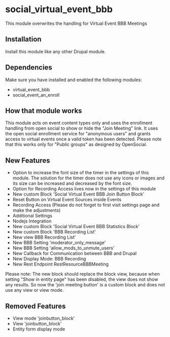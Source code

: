 # social_virtual_event_bbb
This module overwrites the handling for Virtual Event BBB Meetings
## Installation
Install this module like any other Drupal module.
## Dependencies
Make sure you have installed and enabled the following modules:
- virtual_event_bbb
- social_event_an_enroll
## How that module works
This module acts on event content types only and uses the enrollment handling from open social to show or hide the "Join Meeting" link. It uses the open social enrollment service for "anonymous users" and grants access to virtual events once a valid token has been detected. Please note that this works only for "Public groups" as designed by OpenSocial.
## New Features
- Option to increase the font size of the timer in the settings of this module. The solution for the timer does not use any icons or images and its size can be increased and decreased by the font size.
- Option for Recording Access lives now in the settings of this module
- New custom Block 'Social Virtual Event BBB Join Button Block'
- Reset Button on Virtual Event Sources inside Events
- Recording Access (Please do not forget to first visit settings page and make the adjustments)
- Additional Settings
- Nodejs Integration
- New custom Block 'Social Virtual Event BBB Statistics Block'
- New custom Block 'BBB Recording List'
- New view BBB Recording List'
- New BBB Setting 'moderator_only_message' 
- New BBB Setting 'allow_mods_to_unmute_users'
- New Callback for Communication between BBB and Drupal
- New Display Mode: BBB Recording
- New Rest Endpoint RestResourceBBBMeeting

Please note: The new block should replace the block view, because when setting "Show in entity page" has been disabled, the view does not show any results. So now the 'join meeting button' is a custom block and does not use any view or view mode.

## Removed Features
- View mode 'joinbutton_block'
- View 'joinbutton_block'
- Entity form display mode





 
